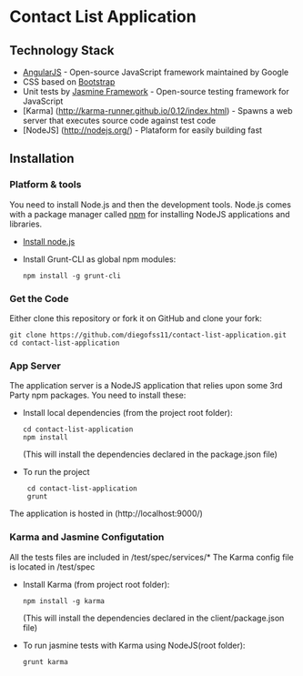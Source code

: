 Contact List Application
========================

## Technology Stack

* [AngularJS](http://www.angularjs.org/) - Open-source JavaScript framework maintained by Google
* CSS based on [Bootstrap](http://getbootstrap.com/)
* Unit tests by [Jasmine Framework](http://jasmine.github.io/) - Open-source testing framework for JavaScript
* [Karma] (http://karma-runner.github.io/0.12/index.html) -  Spawns a web server that executes source code against test code
* [NodeJS] (http://nodejs.org/) - Plataform for easily building fast

## Installation

### Platform & tools

You need to install Node.js and then the development tools. Node.js comes with a package manager called [npm](http://npmjs.org) for installing NodeJS applications and libraries.
* [Install node.js](http://nodejs.org/download/)
* Install Grunt-CLI as global npm modules:

    ```
    npm install -g grunt-cli
    ```

### Get the Code

Either clone this repository or fork it on GitHub and clone your fork:

```
git clone https://github.com/diegofss11/contact-list-application.git
cd contact-list-application
```

### App Server

The application server is a NodeJS application that relies upon some 3rd Party npm packages.  You need to install these:

* Install local dependencies (from the project root folder):

    ```
    cd contact-list-application
    npm install
    ```

  (This will install the dependencies declared in the package.json file)
  
* To run the project
   ```
    cd contact-list-application
    grunt
    ```

The application is hosted in (http://localhost:9000/)

### Karma and Jasmine Configutation

All the tests files are included in /test/spec/services/*
The Karma config file is located  in /test/spec

* Install Karma (from project root folder):

    ```
    npm install -g karma
    ```

  (This will install the dependencies declared in the client/package.json file)
  
* To run jasmine tests with Karma using NodeJS(root folder):
    ```
    grunt karma
    ```

